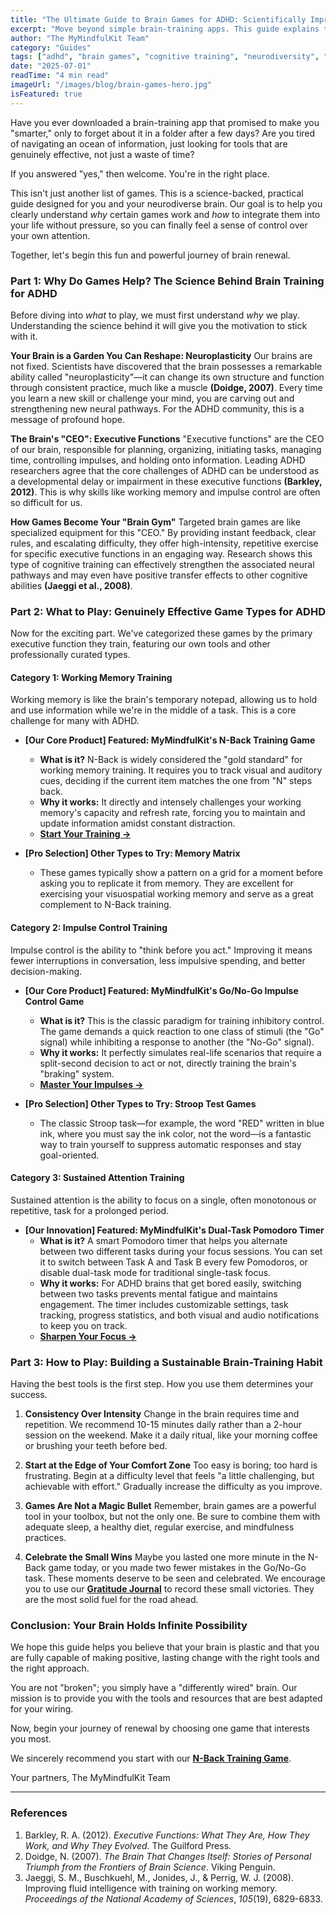 ```yaml
---
title: "The Ultimate Guide to Brain Games for ADHD: Scientifically Improve Focus & Memory"
excerpt: "Move beyond simple brain-training apps. This guide explains the real science of neuroplasticity and executive functions, offering a curated list of games that actually help improve focus, memory, and impulse control for the ADHD brain."
author: "The MyMindfulKit Team"
category: "Guides"
tags: ["adhd", "brain games", "cognitive training", "neurodiversity", "executive function", "working memory", "focus", "mindfulkit"]
date: "2025-07-01"
readTime: "4 min read"
imageUrl: "/images/blog/brain-games-hero.jpg"
isFeatured: true
---
```


Have you ever downloaded a brain-training app that promised to make you "smarter," only to forget about it in a folder after a few days? Are you tired of navigating an ocean of information, just looking for tools that are genuinely effective, not just a waste of time?

If you answered "yes," then welcome. You're in the right place.

This isn't just another list of games. This is a science-backed, practical guide designed for you and your neurodiverse brain. Our goal is to help you clearly understand *why* certain games work and *how* to integrate them into your life without pressure, so you can finally feel a sense of control over your own attention.

Together, let's begin this fun and powerful journey of brain renewal.

### Part 1: Why Do Games Help? The Science Behind Brain Training for ADHD

Before diving into *what* to play, we must first understand *why* we play. Understanding the science behind it will give you the motivation to stick with it.

**Your Brain is a Garden You Can Reshape: Neuroplasticity**
Our brains are not fixed. Scientists have discovered that the brain possesses a remarkable ability called "neuroplasticity"—it can change its own structure and function through consistent practice, much like a muscle **(Doidge, 2007)**. Every time you learn a new skill or challenge your mind, you are carving out and strengthening new neural pathways. For the ADHD community, this is a message of profound hope.

**The Brain's "CEO": Executive Functions**
"Executive functions" are the CEO of our brain, responsible for planning, organizing, initiating tasks, managing time, controlling impulses, and holding onto information. Leading ADHD researchers agree that the core challenges of ADHD can be understood as a developmental delay or impairment in these executive functions **(Barkley, 2012)**. This is why skills like working memory and impulse control are often so difficult for us.

**How Games Become Your "Brain Gym"**
Targeted brain games are like specialized equipment for this "CEO." By providing instant feedback, clear rules, and escalating difficulty, they offer high-intensity, repetitive exercise for specific executive functions in an engaging way. Research shows this type of cognitive training can effectively strengthen the associated neural pathways and may even have positive transfer effects to other cognitive abilities **(Jaeggi et al., 2008)**.

### Part 2: What to Play: Genuinely Effective Game Types for ADHD

Now for the exciting part. We've categorized these games by the primary executive function they train, featuring our own tools and other professionally curated types.

#### Category 1: Working Memory Training
Working memory is like the brain's temporary notepad, allowing us to hold and use information while we're in the middle of a task. This is a core challenge for many with ADHD.

* **[Our Core Product] Featured: MyMindfulKit's N-Back Training Game**
    * **What is it?** N-Back is widely considered the "gold standard" for working memory training. It requires you to track visual and auditory cues, deciding if the current item matches the one from "N" steps back.
    * **Why it works:** It directly and intensely challenges your working memory's capacity and refresh rate, forcing you to maintain and update information amidst constant distraction.
    * **[Start Your Training →](https://www.mymindfulkit.com/games/n-back-game)**

* **[Pro Selection] Other Types to Try: Memory Matrix**
    * These games typically show a pattern on a grid for a moment before asking you to replicate it from memory. They are excellent for exercising your visuospatial working memory and serve as a great complement to N-Back training.

#### Category 2: Impulse Control Training
Impulse control is the ability to "think before you act." Improving it means fewer interruptions in conversation, less impulsive spending, and better decision-making.

* **[Our Core Product] Featured: MyMindfulKit's Go/No-Go Impulse Control Game**
    * **What is it?** This is the classic paradigm for training inhibitory control. The game demands a quick reaction to one class of stimuli (the "Go" signal) while inhibiting a response to another (the "No-Go" signal).
    * **Why it works:** It perfectly simulates real-life scenarios that require a split-second decision to act or not, directly training the brain's "braking" system.
    * **[Master Your Impulses →](https://www.mymindfulkit.com/games/impulse-control-game)**

* **[Pro Selection] Other Types to Try: Stroop Test Games**
    * The classic Stroop task—for example, the word "RED" written in blue ink, where you must say the ink color, not the word—is a fantastic way to train yourself to suppress automatic responses and stay goal-oriented.

#### Category 3: Sustained Attention Training
Sustained attention is the ability to focus on a single, often monotonous or repetitive, task for a prolonged period.

* **[Our Innovation] Featured: MyMindfulKit's Dual-Task Pomodoro Timer**
    * **What is it?** A smart Pomodoro timer that helps you alternate between two different tasks during your focus sessions. You can set it to switch between Task A and Task B every few Pomodoros, or disable dual-task mode for traditional single-task focus.
    * **Why it works:** For ADHD brains that get bored easily, switching between two tasks prevents mental fatigue and maintains engagement. The timer includes customizable settings, task tracking, progress statistics, and both visual and audio notifications to keep you on track.
    * **[Sharpen Your Focus →](https://www.mymindfulkit.com/tools/dual-task-pomodoro)**

### Part 3: How to Play: Building a Sustainable Brain-Training Habit

Having the best tools is the first step. How you use them determines your success.

1.  **Consistency Over Intensity**
    Change in the brain requires time and repetition. We recommend 10-15 minutes daily rather than a 2-hour session on the weekend. Make it a daily ritual, like your morning coffee or brushing your teeth before bed.

2.  **Start at the Edge of Your Comfort Zone**
    Too easy is boring; too hard is frustrating. Begin at a difficulty level that feels "a little challenging, but achievable with effort." Gradually increase the difficulty as you improve.

3.  **Games Are Not a Magic Bullet**
    Remember, brain games are a powerful tool in your toolbox, but not the only one. Be sure to combine them with adequate sleep, a healthy diet, regular exercise, and mindfulness practices.

4.  **Celebrate the Small Wins**
    Maybe you lasted one more minute in the N-Back game today, or you made two fewer mistakes in the Go/No-Go task. These moments deserve to be seen and celebrated. We encourage you to use our **[Gratitude Journal](https://www.mymindfulkit.com/tools/gratitude-journal)** to record these small victories. They are the most solid fuel for the road ahead.

### Conclusion: Your Brain Holds Infinite Possibility

We hope this guide helps you believe that your brain is plastic and that you are fully capable of making positive, lasting change with the right tools and the right approach.

You are not "broken"; you simply have a "differently wired" brain. Our mission is to provide you with the tools and resources that are best adapted for your wiring.

Now, begin your journey of renewal by choosing one game that interests you most.

We sincerely recommend you start with our **[N-Back Training Game](https://www.mymindfulkit.com/games/n-back-game)**.

Your partners,
The MyMindfulKit Team

---

### References

1.  Barkley, R. A. (2012). *Executive Functions: What They Are, How They Work, and Why They Evolved*. The Guilford Press.
2.  Doidge, N. (2007). *The Brain That Changes Itself: Stories of Personal Triumph from the Frontiers of Brain Science*. Viking Penguin.
3.  Jaeggi, S. M., Buschkuehl, M., Jonides, J., & Perrig, W. J. (2008). Improving fluid intelligence with training on working memory. *Proceedings of the National Academy of Sciences*, *105*(19), 6829-6833.
